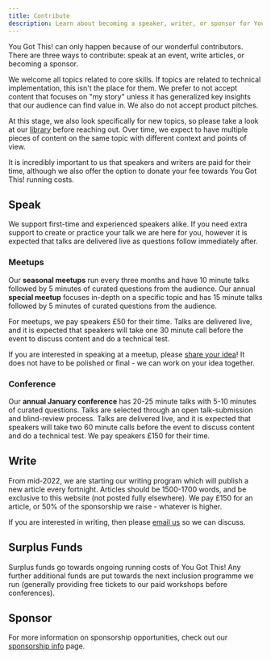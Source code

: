 ```yaml
---
title: Contribute
description: Learn about becoming a speaker, writer, or sponsor for You Got This!
---
```


You Got This! can only happen because of our wonderful contributors. There are three ways to contribute: speak at an event, write articles, or becoming a sponsor.

We welcome all topics related to core skills. If topics are related to technical implementation, this isn't the place for them. We prefer to not accept content that focuses on "my story" unless it has generalized key insights that our audience can find value in. We also do not accept product pitches.

At this stage, we also look specifically for new topics, so please take a look at our [library](/library) before reaching out. Over time, we expect to have multiple pieces of content on the same topic with different context and points of view.

It is incredibly important to us that speakers and writers are paid for their time, although we also offer the option to donate your fee towards You Got This! running costs.

## Speak

We support first-time and experienced speakers alike. If you need extra support to create or practice your talk we are here for you, however it is expected that talks are delivered live as questions follow immediately after.

### Meetups

Our __seasonal meetups__ run every three months and have 10 minute talks followed by 5 minutes of curated questions from the audience. Our annual __special meetup__ focuses in-depth on a specific topic and has 15 minute talks followed by 5 minutes of curated questions from the audience.

For meetups, we pay speakers £50 for their time. Talks are delivered live, and it is expected that speakers will take one 30 minute call before the event to discuss content and do a technical test.

If you are interested in speaking at a meetup, please [share your idea](https://airtable.com/shr8hFyMqykT7W0Vy)! It does not have to be polished or final - we can work on your idea together.

### Conference

Our __annual January conference__ has 20-25 minute talks with 5-10 minutes of curated questions. Talks are selected through an open talk-submission and blind-review process. Talks are delivered live, and it is expected that speakers will take two 60 minute calls before the event to discuss content and do a technical test. We pay speakers £150 for their time.

<newsletter-block title="Find out when talk submissions open" text="Get (infrequent) news about You Got This! Opt-out in one click." class="not-prose"></newsletter-block>

## Write

From mid-2022, we are starting our writing program which will publish a new article every fortnight. Articles should be 1500-1700 words, and be exclusive to this website (not posted fully elsewhere). We pay £150 for an article, or 50% of the sponsorship we raise - whatever is higher.

If you are interested in writing, then please [email us](mailto:kevin@yougotthis.io) so we can discuss.

## Surplus Funds

Surplus funds go towards ongoing running costs of You Got This! Any further additional funds are put towards the next inclusion programme we run (generally providing free tickets to our paid workshops before conferences).

## Sponsor

For more information on sponsorship opportunities, check out our [sponsorship info](/sponsors/info) page.
